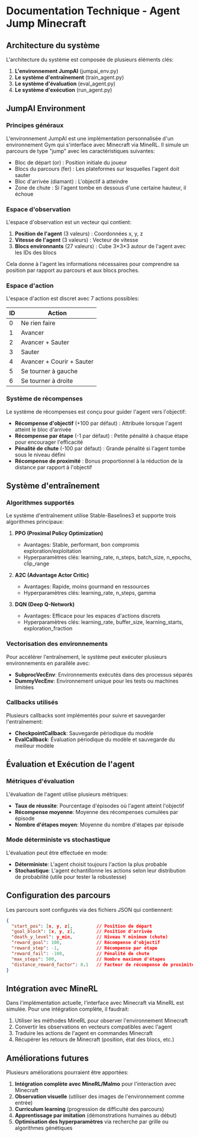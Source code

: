 # Documentation Technique - Agent Jump Minecraft

## Architecture du système

L'architecture du système est composée de plusieurs éléments clés:

1. **L'environnement JumpAI** (jumpai_env.py)
2. **Le système d'entraînement** (train_agent.py)
3. **Le système d'évaluation** (eval_agent.py)
4. **Le système d'exécution** (run_agent.py)

## JumpAI Environment

### Principes généraux

L'environnement JumpAI est une implémentation personnalisée d'un environnement Gym qui s'interface avec Minecraft via MineRL. Il simule un parcours de type "jump" avec les caractéristiques suivantes:

- Bloc de départ (or) : Position initiale du joueur
- Blocs du parcours (fer) : Les plateformes sur lesquelles l'agent doit sauter
- Bloc d'arrivée (diamant) : L'objectif à atteindre
- Zone de chute : Si l'agent tombe en dessous d'une certaine hauteur, il échoue

### Espace d'observation

L'espace d'observation est un vecteur qui contient:

1. **Position de l'agent** (3 valeurs) : Coordonnées x, y, z
2. **Vitesse de l'agent** (3 valeurs) : Vecteur de vitesse
3. **Blocs environnants** (27 valeurs) : Cube 3×3×3 autour de l'agent avec les IDs des blocs

Cela donne à l'agent les informations nécessaires pour comprendre sa position par rapport au parcours et aux blocs proches.

### Espace d'action

L'espace d'action est discret avec 7 actions possibles:

| ID | Action |
|----|--------|
| 0 | Ne rien faire |
| 1 | Avancer |
| 2 | Avancer + Sauter |
| 3 | Sauter |
| 4 | Avancer + Courir + Sauter |
| 5 | Se tourner à gauche |
| 6 | Se tourner à droite |

### Système de récompenses

Le système de récompenses est conçu pour guider l'agent vers l'objectif:

- **Récompense d'objectif** (+100 par défaut) : Attribuée lorsque l'agent atteint le bloc d'arrivée
- **Récompense par étape** (-1 par défaut) : Petite pénalité à chaque étape pour encourager l'efficacité
- **Pénalité de chute** (-100 par défaut) : Grande pénalité si l'agent tombe sous le niveau défini
- **Récompense de proximité** : Bonus proportionnel à la réduction de la distance par rapport à l'objectif

## Système d'entraînement

### Algorithmes supportés

Le système d'entraînement utilise Stable-Baselines3 et supporte trois algorithmes principaux:

1. **PPO (Proximal Policy Optimization)**
   - Avantages: Stable, performant, bon compromis exploration/exploitation
   - Hyperparamètres clés: learning_rate, n_steps, batch_size, n_epochs, clip_range
   
2. **A2C (Advantage Actor Critic)**
   - Avantages: Rapide, moins gourmand en ressources
   - Hyperparamètres clés: learning_rate, n_steps, gamma
   
3. **DQN (Deep Q-Network)**
   - Avantages: Efficace pour les espaces d'actions discrets
   - Hyperparamètres clés: learning_rate, buffer_size, learning_starts, exploration_fraction

### Vectorisation des environnements

Pour accélérer l'entraînement, le système peut exécuter plusieurs environnements en parallèle avec:
- **SubprocVecEnv**: Environnements exécutés dans des processus séparés
- **DummyVecEnv**: Environnement unique pour les tests ou machines limitées

### Callbacks utilisés

Plusieurs callbacks sont implémentés pour suivre et sauvegarder l'entraînement:

- **CheckpointCallback**: Sauvegarde périodique du modèle
- **EvalCallback**: Évaluation périodique du modèle et sauvegarde du meilleur modèle

## Évaluation et Exécution de l'agent

### Métriques d'évaluation

L'évaluation de l'agent utilise plusieurs métriques:

- **Taux de réussite**: Pourcentage d'épisodes où l'agent atteint l'objectif
- **Récompense moyenne**: Moyenne des récompenses cumulées par épisode
- **Nombre d'étapes moyen**: Moyenne du nombre d'étapes par épisode

### Mode déterministe vs stochastique

L'évaluation peut être effectuée en mode:
- **Déterministe**: L'agent choisit toujours l'action la plus probable
- **Stochastique**: L'agent échantillonne les actions selon leur distribution de probabilité (utile pour tester la robustesse)

## Configuration des parcours

Les parcours sont configurés via des fichiers JSON qui contiennent:

```json
{
  "start_pos": [x, y, z],         // Position de départ
  "goal_block": [x, y, z],        // Position d'arrivée
  "death_y_level": y_min,         // Niveau Y minimum (chute)
  "reward_goal": 100,             // Récompense d'objectif
  "reward_step": -1,              // Récompense par étape
  "reward_fail": -100,            // Pénalité de chute
  "max_steps": 500,               // Nombre maximum d'étapes
  "distance_reward_factor": 0.1   // Facteur de récompense de proximité
}
```

## Intégration avec MineRL

Dans l'implémentation actuelle, l'interface avec Minecraft via MineRL est simulée. Pour une intégration complète, il faudrait:

1. Utiliser les méthodes MineRL pour observer l'environnement Minecraft
2. Convertir les observations en vecteurs compatibles avec l'agent
3. Traduire les actions de l'agent en commandes Minecraft
4. Récupérer les retours de Minecraft (position, état des blocs, etc.)

## Améliorations futures

Plusieurs améliorations pourraient être apportées:

1. **Intégration complète avec MineRL/Malmo** pour l'interaction avec Minecraft
2. **Observation visuelle** (utiliser des images de l'environnement comme entrée)
3. **Curriculum learning** (progression de difficulté des parcours)
4. **Apprentissage par imitation** (démonstrations humaines au début)
5. **Optimisation des hyperparamètres** via recherche par grille ou algorithmes génétiques
